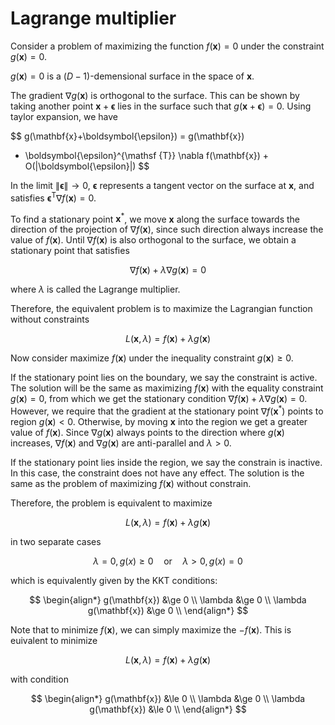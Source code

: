# Lagrange multiplier

Consider a problem of maximizing the function $f(\mathbf{x}) = 0$ under the constraint $g(\mathbf{x})=0$.

$g(\mathbf{x}) = 0$ is a $(D-1)$-demensional surface in the space of $\mathbf{x}$. 

The gradient $\nabla g(\mathbf{x})$ is orthogonal to the surface. This can be shown by taking another point $\mathbf{x}+\boldsymbol{\epsilon}$ lies in the surface such that $g(\mathbf{x}+\boldsymbol{\epsilon}) = 0$.  Using taylor expansion, we have

$$
g(\mathbf{x}+\boldsymbol{\epsilon}) = g(\mathbf{x}) 
+ \boldsymbol{\epsilon}^{\mathsf {T}} \nabla f(\mathbf{x}) + O(|\boldsymbol{\epsilon}|)
$$

In the limit $\|\boldsymbol{\epsilon}\| \rightarrow 0$, $\boldsymbol{\epsilon}$ represents a tangent vector on the surface at $\mathbf{x}$, 
and satisfies $\boldsymbol{\epsilon}^{\mathsf {T}} \nabla f(\mathbf{x}) = 0$.

To find a stationary point $\mathbf{x}^{*}$,
we move $\mathbf{x}$ along the surface towards the direction of the projection of $\nabla f(\mathbf{x})$, 
since such direction always increase the value of $f(\mathbf{x})$. 
Until $\nabla f(\mathbf{x})$ is also orthogonal to the surface, we obtain a stationary point that satisfies

$$
\nabla f(\mathbf{x}) + \lambda \nabla g(\mathbf{x}) = 0
$$

where $\lambda$ is called the Lagrange multiplier.

Therefore, the equivalent problem is to maximize the Lagrangian function without constraints

$$
L(\mathbf{x}, \lambda) = f(\mathbf{x}) + \lambda g(\mathbf{x})
$$

Now consider maximize $f(\mathbf{x})$ under the inequality constraint $g(\mathbf{x}) \ge 0$.

If the stationary point lies on the boundary, we say the constraint is active. The solution will be the same as maximizing $f(\mathbf{x})$ with the equality constraint $g(\mathbf{x}) = 0$, from which we get the stationary condition $\nabla f(\mathbf{x}) + \lambda\nabla g(\mathbf{x}) = 0$.
However, we require that the gradient at the stationary point $\nabla f(\mathbf{x}^\ast)$ points to region $g(\mathbf{x}) < 0$. Otherwise, by moving $\mathbf{x}$ into the region we get a greater value of $f(\mathbf{x})$. 
Since $\nabla g(\mathbf{x})$ always points to the direction where $g(\mathbf{x})$ increases, $\nabla f(\mathbf{x})$ and $\nabla g(\mathbf{x})$ are anti-parallel and $\lambda > 0$.

If the stationary point lies inside the region, we say the constrain is inactive. In this case, the constraint does not have any effect. The solution is the same as the problem of maximizing $f(\mathbf{x})$ without constrain.

Therefore, the problem is equivalent to maximize

$$
L(\mathbf{x}, \lambda) = f(\mathbf{x}) + \lambda g(\mathbf{x})
$$

in two separate cases

$$
\lambda = 0, g(x) \ge 0 \quad \text{or} \quad \lambda > 0, g(x) = 0
$$

which is equivalently given by the KKT conditions:

$$
\begin{align*}
g(\mathbf{x}) &\ge 0 \\
\lambda &\ge 0 \\
\lambda g(\mathbf{x}) &\ge 0 \\
\end{align*}
$$

Note that to minimize $f(\mathbf{x})$, we can simply maximize the $-f(\mathbf{x})$. This is euivalent to minimize

$$
L(\mathbf{x}, \lambda) = f(\mathbf{x}) + \lambda g(\mathbf{x})
$$

with condition

$$
\begin{align*}
g(\mathbf{x}) &\le 0 \\
\lambda &\ge 0 \\
\lambda g(\mathbf{x}) &\le 0 \\
\end{align*}
$$